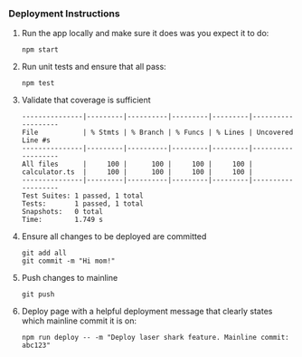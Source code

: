 ### Deployment Instructions

1. Run the app locally and make sure it does was you expect it to do:
    ```
    npm start
    ```
1. Run unit tests and ensure that all pass:
    ```
    npm test
    ```
1. Validate that coverage is sufficient
    ```
    ---------------|---------|----------|---------|---------|-------------------
    File           | % Stmts | % Branch | % Funcs | % Lines | Uncovered Line #s 
    ---------------|---------|----------|---------|---------|-------------------
    All files      |     100 |      100 |     100 |     100 |                   
    calculator.ts  |     100 |      100 |     100 |     100 |                   
    ---------------|---------|----------|---------|---------|-------------------
    Test Suites: 1 passed, 1 total
    Tests:       1 passed, 1 total
    Snapshots:   0 total
    Time:        1.749 s
    ```
1. Ensure all changes to be deployed are committed
    ```
    git add all
    git commit -m "Hi mom!"
    ```
1. Push changes to mainline
    ```
    git push
    ```
1. Deploy page with a helpful deployment message that clearly states which mainline commit it is on:
    ```
    npm run deploy -- -m "Deploy laser shark feature. Mainline commit: abc123"
    ```
